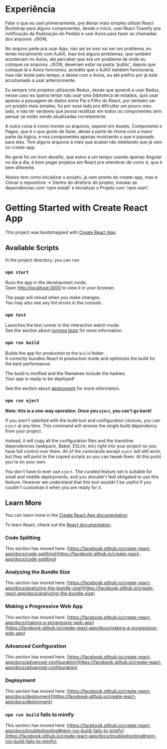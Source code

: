 # Experiência
Falar o que eu usei primeiramente, pra deixar mais simples utilizei React Bootstrap para alguns componentes, desde o início, usei React Toastify pra notificação da finalização do Pedido
e usei Axios para fazer as chamadas dos arquivos .JSON;

No arquivo pede pra usar Ajax, não sei se isso vai ser um problema, eu tentei inicialmente com AJAX, mas tive alguns problemas, que também acontecem no Axios, até perceber que era um
problema de onde eu coloquei os arquivos .JSON, deveriam estar na pasta 'public', depois que coloquei lá o Axios funcionou, acredito que o AJAX também funcionaria, mas não testei pelo tempo, e deixei com o Axios, eu até prefiro por já está acostumado a usar anteriormente.

Eu sempre crio projetos utilizando Redux, desde que aprendi a usar Redux, nesse caso eu queria tentar não usar uma biblioteca de estados, quis usar apenas a passagem de dados entre Pai
e Filho do React, por também ser um projeto mais simples, fui por esse lado pra dificultar um pouco meu lado, e não ter variáveis que possa reutilizar em todos os componentes sem pensar se estão sendo atualizadas corretamente.

A outra coisa é como montei os arquivos, separei em Assets, Components e Pages, que é o que gosto de fazer, deixei a parte do Home com a maior parte da lógica, e nos componentes apenas 
mostrando o que é passado para eles. Tem alguns arquivos a mais que acabei não deletando que já vem no create-app.

No geral foi um bom desafio, que estou a um tempo usando apenas Angular no dia a dia, é bom pegar projetos em React pra relembrar de como é, que é bem diferente.

Abaixo tem como inicializar o projeto, já vem pronto do create-app, mas é: 
Clonar o repositório  ->  Dentro do diretório do projeto, instalar as dependências com 'npm install' e Inicializar o Projeto com 'npm start'.

# Getting Started with Create React App

This project was bootstrapped with [Create React App](https://github.com/facebook/create-react-app).

## Available Scripts

In the project directory, you can run:

### `npm start`

Runs the app in the development mode.\
Open [http://localhost:3000](http://localhost:3000) to view it in your browser.

The page will reload when you make changes.\
You may also see any lint errors in the console.

### `npm test`

Launches the test runner in the interactive watch mode.\
See the section about [running tests](https://facebook.github.io/create-react-app/docs/running-tests) for more information.

### `npm run build`

Builds the app for production to the `build` folder.\
It correctly bundles React in production mode and optimizes the build for the best performance.

The build is minified and the filenames include the hashes.\
Your app is ready to be deployed!

See the section about [deployment](https://facebook.github.io/create-react-app/docs/deployment) for more information.

### `npm run eject`

**Note: this is a one-way operation. Once you `eject`, you can't go back!**

If you aren't satisfied with the build tool and configuration choices, you can `eject` at any time. This command will remove the single build dependency from your project.

Instead, it will copy all the configuration files and the transitive dependencies (webpack, Babel, ESLint, etc) right into your project so you have full control over them. All of the commands except `eject` will still work, but they will point to the copied scripts so you can tweak them. At this point you're on your own.

You don't have to ever use `eject`. The curated feature set is suitable for small and middle deployments, and you shouldn't feel obligated to use this feature. However we understand that this tool wouldn't be useful if you couldn't customize it when you are ready for it.

## Learn More

You can learn more in the [Create React App documentation](https://facebook.github.io/create-react-app/docs/getting-started).

To learn React, check out the [React documentation](https://reactjs.org/).

### Code Splitting

This section has moved here: [https://facebook.github.io/create-react-app/docs/code-splitting](https://facebook.github.io/create-react-app/docs/code-splitting)

### Analyzing the Bundle Size

This section has moved here: [https://facebook.github.io/create-react-app/docs/analyzing-the-bundle-size](https://facebook.github.io/create-react-app/docs/analyzing-the-bundle-size)

### Making a Progressive Web App

This section has moved here: [https://facebook.github.io/create-react-app/docs/making-a-progressive-web-app](https://facebook.github.io/create-react-app/docs/making-a-progressive-web-app)

### Advanced Configuration

This section has moved here: [https://facebook.github.io/create-react-app/docs/advanced-configuration](https://facebook.github.io/create-react-app/docs/advanced-configuration)

### Deployment

This section has moved here: [https://facebook.github.io/create-react-app/docs/deployment](https://facebook.github.io/create-react-app/docs/deployment)

### `npm run build` fails to minify

This section has moved here: [https://facebook.github.io/create-react-app/docs/troubleshooting#npm-run-build-fails-to-minify](https://facebook.github.io/create-react-app/docs/troubleshooting#npm-run-build-fails-to-minify)
